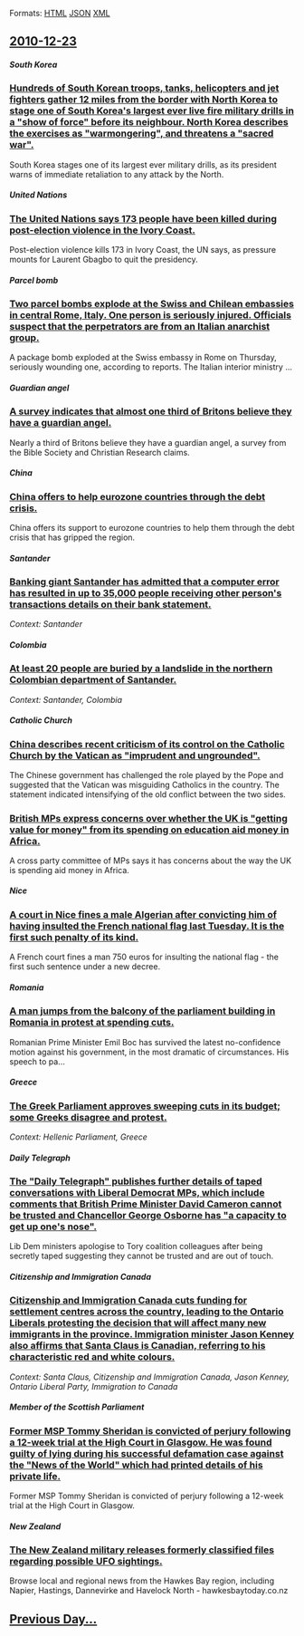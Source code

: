 
Formats: [HTML](2010/12/23/index.html)  [JSON](2010/12/23/index.json)  [XML](2010/12/23/index.xml)  

## [2010-12-23](/news/2010/12/23/index.md)

##### South Korea
### [Hundreds of South Korean troops, tanks, helicopters and jet fighters gather 12 miles from the border with North Korea to stage one of South Korea's largest ever live fire military drills in a "show of force" before its neighbour. North Korea describes the exercises as "warmongering", and threatens a "sacred war". ](/news/2010/12/23/hundreds-of-south-korean-troops-tanks-helicopters-and-jet-fighters-gather-12-miles-from-the-border-with-north-korea-to-stage-one-of-south.md)
South Korea stages one of its largest ever military drills, as its president warns of immediate retaliation to any attack by the North.

##### United Nations
### [The United Nations says 173 people have been killed during post-election violence in the Ivory Coast. ](/news/2010/12/23/the-united-nations-says-173-people-have-been-killed-during-post-election-violence-in-the-ivory-coast.md)
Post-election violence kills 173 in Ivory Coast, the UN says, as pressure mounts for Laurent Gbagbo to quit the presidency.

##### Parcel bomb
### [Two parcel bombs explode at the Swiss and Chilean embassies in central Rome, Italy. One person is seriously injured. Officials suspect that the perpetrators are from an Italian anarchist group. ](/news/2010/12/23/two-parcel-bombs-explode-at-the-swiss-and-chilean-embassies-in-central-rome-italy-one-person-is-seriously-injured-officials-suspect-that.md)
A package bomb exploded at the Swiss embassy in Rome on Thursday, seriously wounding one, according to reports. The Italian interior ministry ...

##### Guardian angel
### [A survey indicates that almost one third of Britons believe they have a guardian angel. ](/news/2010/12/23/a-survey-indicates-that-almost-one-third-of-britons-believe-they-have-a-guardian-angel.md)
Nearly a third of Britons believe they have a guardian angel, a survey from the Bible Society and Christian Research claims.

##### China
### [China offers to help eurozone countries through the debt crisis. ](/news/2010/12/23/china-offers-to-help-eurozone-countries-through-the-debt-crisis.md)
China offers its support to eurozone countries to help them through the debt crisis that has gripped the region.

##### Santander
### [Banking giant Santander has admitted that a computer error has resulted in up to 35,000 people receiving other person's transactions details on their bank statement. ](/news/2010/12/23/banking-giant-santander-has-admitted-that-a-computer-error-has-resulted-in-up-to-35-000-people-receiving-other-person-s-transactions-details.md)
_Context: Santander_

##### Colombia
### [At least 20 people are buried by a landslide in the northern Colombian department of Santander. ](/news/2010/12/23/at-least-20-people-are-buried-by-a-landslide-in-the-northern-colombian-department-of-santander.md)
_Context: Santander, Colombia_

##### Catholic Church
### [China describes recent criticism of its control on the Catholic Church by the Vatican as "imprudent and ungrounded". ](/news/2010/12/23/china-describes-recent-criticism-of-its-control-on-the-catholic-church-by-the-vatican-as-imprudent-and-ungrounded.md)
The Chinese government has challenged the role played by the Pope and suggested that the Vatican was misguiding Catholics in the country. The statement indicated intensifying of the old conflict between the two sides.

##### 
### [British MPs express concerns over whether the UK is "getting value for money" from its spending on education aid money in Africa. ](/news/2010/12/23/british-mps-express-concerns-over-whether-the-uk-is-getting-value-for-money-from-its-spending-on-education-aid-money-in-africa.md)
A cross party committee of MPs says it has concerns about the way the UK is spending aid money in Africa.

##### Nice
### [A court in Nice fines a male Algerian after convicting him of having insulted the French national flag last Tuesday. It is the first such penalty of its kind. ](/news/2010/12/23/a-court-in-nice-fines-a-male-algerian-after-convicting-him-of-having-insulted-the-french-national-flag-last-tuesday-it-is-the-first-such-pe.md)
A French court fines a man 750 euros for insulting the national flag - the first such sentence under a new decree.

##### Romania
### [A man jumps from the balcony of the parliament building in Romania in protest at spending cuts. ](/news/2010/12/23/a-man-jumps-from-the-balcony-of-the-parliament-building-in-romania-in-protest-at-spending-cuts.md)
Romanian Prime Minister Emil Boc has survived the latest no-confidence motion against his government, in the most dramatic of circumstances. His speech to pa...

##### Greece
### [The Greek Parliament approves sweeping cuts in its budget; some Greeks disagree and protest. ](/news/2010/12/23/the-greek-parliament-approves-sweeping-cuts-in-its-budget-some-greeks-disagree-and-protest.md)
_Context: Hellenic Parliament, Greece_

##### Daily Telegraph
### [The "Daily Telegraph" publishes further details of taped conversations with Liberal Democrat MPs, which include comments that British Prime Minister David Cameron cannot be trusted and Chancellor George Osborne has "a capacity to get up one's nose". ](/news/2010/12/23/the-daily-telegraph-publishes-further-details-of-taped-conversations-with-liberal-democrat-mps-which-include-comments-that-british-prime.md)
Lib Dem ministers apologise to Tory coalition colleagues after being secretly taped suggesting they cannot be trusted and are out of touch.

##### Citizenship and Immigration Canada
### [Citizenship and Immigration Canada cuts funding for settlement centres across the country, leading to the Ontario Liberals protesting the decision that will affect many new immigrants in the province. Immigration minister Jason Kenney also affirms that Santa Claus is Canadian, referring to his characteristic red and white colours. ](/news/2010/12/23/citizenship-and-immigration-canada-cuts-funding-for-settlement-centres-across-the-country-leading-to-the-ontario-liberals-protesting-the-de.md)
_Context: Santa Claus, Citizenship and Immigration Canada, Jason Kenney, Ontario Liberal Party, Immigration to Canada_

##### Member of the Scottish Parliament
### [Former MSP Tommy Sheridan is convicted of perjury following a 12-week trial at the High Court in Glasgow. He was found guilty of lying during his successful defamation case against the "News of the World" which had printed details of his private life. ](/news/2010/12/23/former-msp-tommy-sheridan-is-convicted-of-perjury-following-a-12-week-trial-at-the-high-court-in-glasgow-he-was-found-guilty-of-lying-durin.md)
Former MSP Tommy Sheridan is convicted of perjury following a 12-week trial at the High Court in Glasgow.

##### New Zealand
### [The New Zealand military releases formerly classified files regarding possible UFO sightings. ](/news/2010/12/23/the-new-zealand-military-releases-formerly-classified-files-regarding-possible-ufo-sightings.md)
Browse local and regional news from the Hawkes Bay region, including Napier, Hastings, Dannevirke and Havelock North - hawkesbaytoday.co.nz

## [Previous Day...](/news/2010/12/22/index.md)

